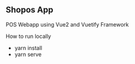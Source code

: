 ## Shopos App

POS Webapp using Vue2 and Vuetify Framework

How to run locally
- yarn install
- yarn serve